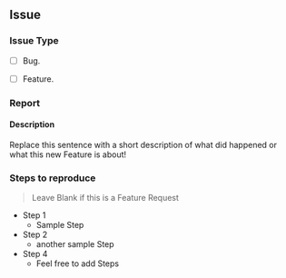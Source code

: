 ## Issue

### Issue Type
- [ ] Bug.
- [ ] Feature.



### Report

#### Description

Replace this sentence with a short description of what did happened or what this new Feature is about!

### Steps to reproduce

>Leave Blank if this is a Feature Request

- Step 1
  - Sample Step
- Step 2
  - another sample Step
- Step 4
  - Feel free to add Steps


